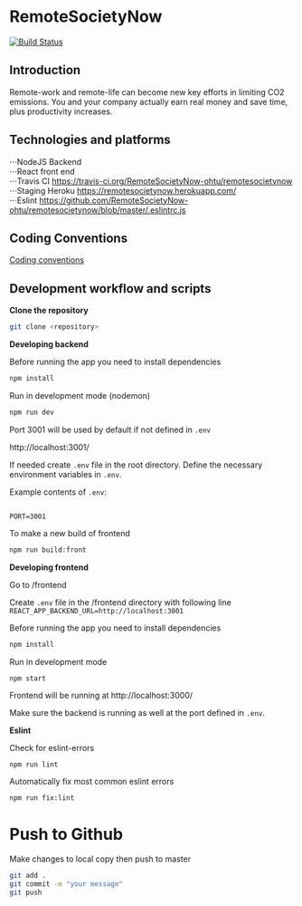 # RemoteSocietyNow

[![Build Status](https://travis-ci.org/RemoteSocietyNow-ohtu/remotesocietynow.svg?branch=master)](https://travis-ci.org/RemoteSocietyNow-ohtu/remotesocietynow)


## Introduction ##

Remote-work and remote-life can become new key efforts in limiting CO2 emissions.
You and your company actually earn real money and save time, plus productivity increases.

## Technologies and platforms ##
⋅⋅⋅NodeJS Backend  
⋅⋅⋅React front end  
⋅⋅⋅Travis CI https://travis-ci.org/RemoteSocietyNow-ohtu/remotesocietynow  
⋅⋅⋅Staging Heroku https://remotesocietynow.herokuapp.com/  
⋅⋅⋅Eslint https://github.com/RemoteSocietyNow-ohtu/remotesocietynow/blob/master/.eslintrc.js

## Coding Conventions ##

[Coding conventions](./docs/conventions.md)

## Development workflow and scripts ##

**Clone the repository**

```bash
git clone <repository>
```

**Developing backend**

Before running the app you need to install dependencies

```bash
npm install
```

Run in development mode (nodemon)

```bash
npm run dev
```

Port 3001 will be used by default if not defined in `.env`

http://localhost:3001/

If needed create `.env` file in the root directory. Define the necessary environment variables in `.env`.

Example contents of `.env`:

```

PORT=3001

```

To make a new build of frontend

```bash
npm run build:front
```

**Developing frontend**

Go to /frontend

Create `.env` file in the /frontend directory with following line
```REACT_APP_BACKEND_URL=http://localhost:3001```

Before running the app you need to install dependencies

```bash
npm install
```

Run in development mode

```bash
npm start
```
Frontend will be running at http://localhost:3000/

Make sure the backend is running as well at the port defined in `.env`.

**Eslint**

Check for eslint-errors

`npm run lint`

Automatically fix most common eslint errors

`npm run fix:lint`

# Push to Github

Make changes to local copy then push to master
```bash
git add .
git commit -m "your message"
git push
```


